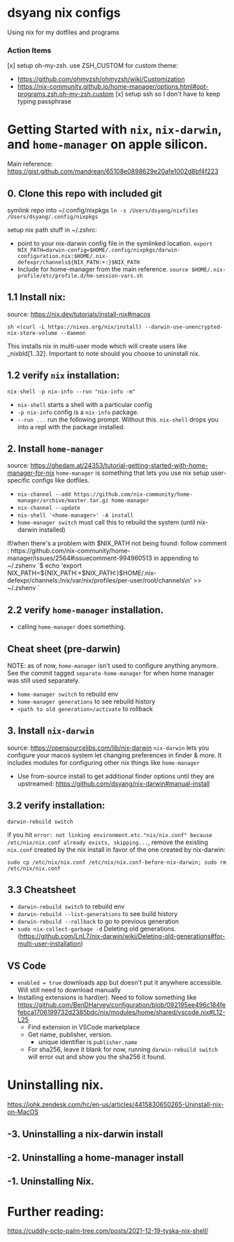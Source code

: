 # dsyang nix configs

Using nix for my dotfiles and programs

### Action Items
[x] setup oh-my-zsh. use ZSH_CUSTOM for custom theme:
   - https://github.com/ohmyzsh/ohmyzsh/wiki/Customization
   - https://nix-community.github.io/home-manager/options.html#opt-programs.zsh.oh-my-zsh.custom
[x] setup ssh so I don't have to keep typing passphrase

# Getting Started with `nix`, `nix-darwin`, and `home-manager` on apple silicon.
Main reference: https://gist.github.com/mandrean/65108e0898629e20afe1002d8bf4f223
## 0. Clone this repo with included git
symlink repo into ~/.config/nixpkgs
`ln -s /Users/dsyang/nixfiles /Users/dsyang/.config/nixpkgs`

setup nix path stuff in ~/.zshrc:
- point to your nix-darwin config file in the symlinked location.
`export NIX_PATH=darwin-config=$HOME/.config/nixpkgs/darwin-configuration.nix:$HOME/.nix-defexpr/channels${NIX_PATH:+:}$NIX_PATH`
- Include for home-manager from the main reference.
`source $HOME/.nix-profile/etc/profile.d/hm-session-vars.sh`


## 1.1 Install nix:
source: https://nix.dev/tutorials/install-nix#macos

`sh <(curl -L https://nixos.org/nix/install) --darwin-use-unencrypted-nix-store-volume --daemon`

This installs nix in multi-user mode which will create users like _nixbld[1..32]. Important to note should you choose to uninstall nix.

## 1.2 verify `nix` installation:
`nix-shell -p nix-info --run "nix-info -m"`
- `nix-shell` starts a shell with a particular config
- `-p nix-info` config is a `nix-info` package.
- `--run ...` run the following prompt. Without this. `nix-shell` drops you into a repl with the package installed.

## 2. Install `home-manager`
source: https://ghedam.at/24353/tutorial-getting-started-with-home-manager-for-nix
`home-manager` is something that lets you use nix setup user-specific configs like dotfiles.

- `nix-channel --add https://github.com/nix-community/home-manager/archive/master.tar.gz home-manager`
- `nix-channel --update`
- `nix-shell '<home-manager>' -A install`
- `home-manager switch` must call this to rebuild the system (until nix-darwin installed)

If/when there's a problem with $NIX_PATH not being found:
follow comment : https://github.com/nix-community/home-manager/issues/2564#issuecomment-994960513 in appending to ~/.zshenv
`$ echo 'export NIX_PATH=${NIX_PATH:+$NIX_PATH:}$HOME/.nix-defexpr/channels:/nix/var/nix/profiles/per-user/root/channels\n' >> ~/.zshenv `

## 2.2 verify `home-manager` installation.
- calling `home-manager` does something.

## Cheat sheet (pre-darwin)
NOTE: as of now, `home-manager` isn't used to configure anything anymore. See the commit tagged `separate-home-manager` for when home manager was still used separately.
- `home-manager switch` to rebuild env
- `home-manager generations` to see rebuild history
- `<path to old generation>/activate` to rollback

## 3. Install `nix-darwin`
source: https://opensourcelibs.com/lib/nix-darwin
`nix-darwin` lets you configure your macos system let changing preferences in finder & more. It includes modules for configuring other nix things like `home-manager`

- Use from-source install to get additional finder options until they are upstreamed: https://github.com/dsyang/nix-darwin#manual-install

## 3.2 verify installation:
`darwin-rebuild switch`

if you hit `error: not linking environment.etc."nix/nix.conf" because /etc/nix/nix.conf already exists, skipping...`, remove the existing `nix.conf` created by the nix install in favor of the one created by nix-darwin:

`sudo cp /etc/nix/nix.conf /etc/nix/nix.conf-before-nix-darwin; sudo rm /etc/nix/nix.conf`


## 3.3 Cheatsheet
- `darwin-rebuild switch` to rebuild env
- `darwin-rebuild --list-generations` to see build history
- `darwin-rebuild --rollback` to go to previous generation
- `sudo nix-collect-garbage -d` Deleting old generations.  (https://github.com/LnL7/nix-darwin/wiki/Deleting-old-generations#for-multi-user-installation)

## VS Code
- `enabled = true` downloads app but doesn't put it anywhere accessible. Will still need to download manually
- Installing extensions is hard(er). Need to follow something like https://github.com/BenDHarvey/configuration/blob/092195ee496c184fefebca1706199732d2385bdc/nix/modules/home/shared/vscode.nix#L12-L25
   - Find extension in VSCode marketplace
   - Get name, publisher, version.
      - unique identifier is `publisher.name`
   - For sha256, leave it blank for now, running `darwin-rebuild switch` will error out and show you the sha256 it found.

# Uninstalling nix.
https://iohk.zendesk.com/hc/en-us/articles/4415830650265-Uninstall-nix-on-MacOS
## -3. Uninstalling a nix-darwin install
## -2. Uninstalling a home-manager install
## -1. Uninstalling Nix.


# Further reading:
https://cuddly-octo-palm-tree.com/posts/2021-12-19-tyska-nix-shell/

